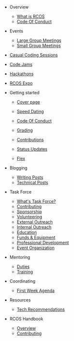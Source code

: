 * Overview
  * [What is RCOS](README.md)
  * [Code Of Conduct](CODE_OF_CONDUCT.md)

* Events
  * [Large Group Meetings](cover.md)
  * [Small Group Meetings](cover.md)
<!-- * [Stand Up](cover.md) -->
<!-- * [Presentation Review](cover.md) -->
<!-- * [Mentor Rounds](cover.md) -->
<!-- * [Presentations](cover.md) -->
<!-- * [Guest Speakers](cover.md) -->
<!-- * [Lighning Talks](cover.md) -->
<!-- * [Sick Picks](cover.md) -->
  * [Casual Coding Sessions](cover.md)
  * [Code Jams](cover.md)
  * [Hackathons](cover.md)
  * [RCOS Expo](cover.md)

* Getting started
  * [Cover page](cover.md)
  * [Speed Dating](docs/SpeedDating.md)
  * [Code Of Conduct](docs/code_of_conduct.md)

  * [Grading](docs/grading.md)
  * [Contributions](docs/grading/status_updates.md)
  * [Status Updates](docs/grading/status_updates.md)
  * [Flex](docs/grading/status_updates.md)

* Blogging
  * [Writing Posts](cover.md)
  * [Technical Posts](docs/mentors.md)

* Task Force
  * [What's Task Force?](cover.md)
  * [Contributing](cover.md)
  * [Sponsorship](README.md)
  * [Volunteering](README.md)
  * [External Outreach](README.md)
  * [Internal Outreach](README.md)
  * [Education](README.md)
  * [Funds & Equipment](README.md)
  * [Professional Development](README.md)
  * [Event Organization](README.md)

* Mentoring
  * [Duties](cover.md)
  * [Training](docs/mentors.md)

* Coordinating
  * [First Week Agenda](docs/coordinating/first_week_agend.md)

* Resources
  * [Tech Recommendations](resources/README.md)

* RCOS Handbook
  * [Overview](docs/handbook/README.md)
  * [Contributing](CONTRIBUTING.md)
